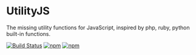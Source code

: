 # UtilityJS
The missing utility functions for JavaScript, inspired by php, ruby, python built-in functions.

[![Build Status](https://travis-ci.org/faressoft/utilityjs.svg?branch=master)](https://travis-ci.org/faressoft/utilityjs)
[![npm](https://img.shields.io/npm/v/utilityjs.svg)]()
[![npm](https://img.shields.io/npm/l/utilityjs.svg)]()
